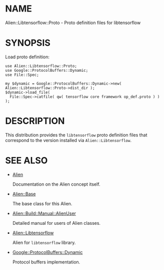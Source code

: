 # NAME

Alien::Libtensorflow::Proto - Proto definition files for libtensorflow

# SYNOPSIS

Load proto definition:

    use Alien::Libtensorflow::Proto;
    use Google::ProtocolBuffers::Dynamic;
    use File::Spec;

    my $dynamic = Google::ProtocolBuffers::Dynamic->new( Alien::Libtensorflow::Proto->dist_dir );
    $dynamic->load_file(
      File::Spec->catfile( qw( tensorflow core framework op_def.proto ) )
    );

# DESCRIPTION

This distribution provides the `libtensorflow` proto definition files that
correspond to the version installed via `Alien::Libtensorflow`.

# SEE ALSO

- [Alien](https://metacpan.org/pod/Alien)

    Documentation on the Alien concept itself.

- [Alien::Base](https://metacpan.org/pod/Alien%3A%3ABase)

    The base class for this Alien.

- [Alien::Build::Manual::AlienUser](https://metacpan.org/pod/Alien%3A%3ABuild%3A%3AManual%3A%3AAlienUser)

    Detailed manual for users of Alien classes.

- [Alien::Libtensorflow](https://metacpan.org/pod/Alien%3A%3ALibtensorflow)

    Alien for `libtensorflow` library.

- [Google::ProtocolBuffers::Dynamic](https://metacpan.org/pod/Google%3A%3AProtocolBuffers%3A%3ADynamic)

    Protocol buffers implementation.
